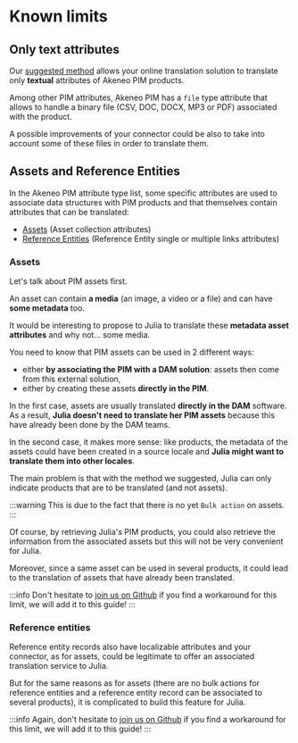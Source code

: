 # Known limits

## Only text attributes

Our [suggested method](step3-interact-with-julia.html) allows your online translation solution to translate only **textual** attributes of Akeneo PIM products.

Among other PIM attributes, Akeneo PIM has a `file` type attribute that allows to handle a binary file (CSV, DOC, DOCX, MP3 or PDF) associated with  the product.

A possible improvements of your connector could be also to take into account some of these files in order to translate them.

## Assets and Reference Entities

In the Akeneo PIM attribute type list, some specific attributes are used to associate data structures with PIM products and that themselves contain attributes that can be translated:
* [Assets](https://help.akeneo.com/pim/serenity/articles/what-about-assets.html) (Asset collection attributes)
* [Reference Entities](https://help.akeneo.com/pim/serenity/articles/what-about-reference-entities.html) (Reference Entity single or multiple links attributes)

### Assets

Let's talk about PIM assets first.

An asset can contain **a media** (an image, a video or a file) and can have **some metadata** too.

It would be interesting to propose to Julia to translate these **metadata asset attributes** and why not... some media.

You need to know that PIM assets can be used in 2 different ways:
* either **by associating the PIM with a DAM solution**: assets then come from this external solution,
* either by creating these assets **directly in the PIM**.

In the first case, assets are usually translated **directly in the DAM** software. As a result, **Julia doesn't need to translate her PIM assets** because this have already been done by the DAM teams.

In the second case, it makes more sense: like products, the metadata of the assets could have been created in a source locale and **Julia might want to translate them into other locales**.

The main problem is that with the method we suggested, Julia can only indicate products that are to be translated (and not assets).

:::warning
This is due to the fact that there is no yet `Bulk action` on assets.
:::

Of course, by retrieving Julia's PIM products, you could also retrieve the information from the associated assets but this will not be very convenient for Julia.

Moreover, since a same asset can be used in several products, it could lead to the translation of assets that have already been translated.

:::info
Don't hesitate to [join us on Github](https://github.com/akeneo/pim-api-docs) if you find a workaround for this limit, we will add it to this guide!
:::

### Reference entities

Reference entity records also have localizable attributes and your connector, as for assets, could be legitimate to offer an associated translation service to Julia.

But for the same reasons as for assets (there are no bulk actions for reference entities and a reference entity record can be associated to several products), it is complicated to build this feature for Julia.

:::info
Again, don't hesitate to [join us on Github](https://github.com/akeneo/pim-api-docs) if you find a workaround for this limit, we will add it to this guide!
:::
